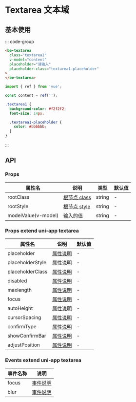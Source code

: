 # Textarea 文本域

## 基本使用

::: code-group

```html [template]
<be-textarea
  class="textarea1"
  v-model="content"
  placeholder="请输入"
  placeholder-class="textarea1-placeholder"
>
</be-textarea>
```

```ts [script]
import { ref } from 'vue';

const content = ref('');
```

```scss [style scoped]
.textarea1 {
  background-color: #f2f2f2;
  font-size: 14px;

  .textarea1-placeholder {
    color: #bbbbbb;
  }
}
```

:::

<ExampleIframe url="/pages/textarea/basic" height="200px"></ExampleIframe>

## API

### Props

| 属性名              | 说明                                     | 类型   | 默认值 |
| ------------------- | ---------------------------------------- | ------ | ------ |
| rootClass           | [根节点 class](/note#组件如何自定义样式) | string | -      |
| rootStyle           | [根节点 style](/note#组件如何自定义样式) | string | -      |
| modelValue(v-model) | 输入的值                                 | string | -      |

### Props extend uni-app textarea

| 属性名           | 说明                                                             | 默认值 |
| ---------------- | ---------------------------------------------------------------- | ------ |
| placeholder      | [属性说明](https://uniapp.dcloud.net.cn/component/textarea.html) | -      |
| placeholderStyle | [属性说明](https://uniapp.dcloud.net.cn/component/textarea.html) | -      |
| placeholderClass | [属性说明](https://uniapp.dcloud.net.cn/component/textarea.html) | -      |
| disabled         | [属性说明](https://uniapp.dcloud.net.cn/component/textarea.html) | -      |
| maxlength        | [属性说明](https://uniapp.dcloud.net.cn/component/textarea.html) | -      |
| focus            | [属性说明](https://uniapp.dcloud.net.cn/component/textarea.html) | -      |
| autoHeight       | [属性说明](https://uniapp.dcloud.net.cn/component/textarea.html) | -      |
| cursorSpacing    | [属性说明](https://uniapp.dcloud.net.cn/component/textarea.html) | -      |
| confirmType      | [属性说明](https://uniapp.dcloud.net.cn/component/textarea.html) | -      |
| showConfirmBar   | [属性说明](https://uniapp.dcloud.net.cn/component/textarea.html) | -      |
| adjustPosition   | [属性说明](https://uniapp.dcloud.net.cn/component/textarea.html) | -      |

### Events extend uni-app textarea

| 事件名称 | 说明                                                             |
| -------- | ---------------------------------------------------------------- |
| focus    | [事件说明](https://uniapp.dcloud.net.cn/component/textarea.html) |
| blur     | [事件说明](https://uniapp.dcloud.net.cn/component/textarea.html) |

<script setup lang="ts">
import ExampleIframe from "../src/ExampleIframe.vue";
</script>
